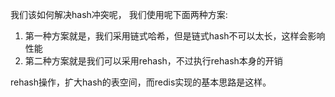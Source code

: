 我们该如何解决hash冲突呢， 我们使用呢下面两种方案:
1. 第一种方案就是，我们采用链式哈希，但是链式hash不可以太长，这样会影响性能
2. 第二种方案就是我们可以采用rehash，不过执行rehash本身的开销

rehash操作，扩大hash的表空间，而redis实现的基本思路是这样。
